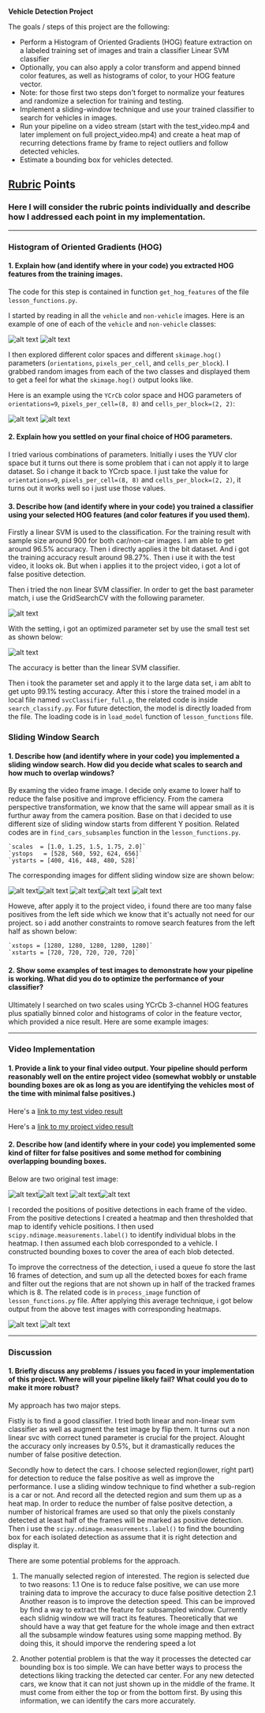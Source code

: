 **Vehicle Detection Project**

The goals / steps of this project are the following:

* Perform a Histogram of Oriented Gradients (HOG) feature extraction on a labeled training set of images and train a classifier Linear SVM classifier
* Optionally, you can also apply a color transform and append binned color features, as well as histograms of color, to your HOG feature vector. 
* Note: for those first two steps don't forget to normalize your features and randomize a selection for training and testing.
* Implement a sliding-window technique and use your trained classifier to search for vehicles in images.
* Run your pipeline on a video stream (start with the test_video.mp4 and later implement on full project_video.mp4) and create a heat map of recurring detections frame by frame to reject outliers and follow detected vehicles.
* Estimate a bounding box for vehicles detected.

[//]: # (Image References)
[image1]: ./output_images/car_image.png
[image2]: ./output_images/notcar_image.png
[image3]: ./output_images/car_hog_image.png
[image4]: ./output_images/notcar_hog_image.png
[image5]: ./output_images/grid_search_params.png
[image6]: ./output_images/grid_search_result.png
[image7]: ./output_images/scale_1.00_x_4.png
[image8]: ./output_images/scale_1.25_x_4.png
[image9]: ./output_images/scale_1.50_x_4.png
[image10]: ./output_images/scale_1.75_x_4.png
[image11]: ./output_images/scale_2.00_x_4.png
[image12]: ./output_images/original1.jpg
[image13]: ./output_images/detection1.jpg
[image14]: ./output_images/detection_with_heatmap1.jpg
[image15]: ./output_images/original2.jpg
[image16]: ./output_images/detection2.jpg
[image17]: ./output_images/detection_with_heatmap2.jpg
## [Rubric](https://review.udacity.com/#!/rubrics/513/view) Points
### Here I will consider the rubric points individually and describe how I addressed each point in my implementation.  

---
### Histogram of Oriented Gradients (HOG)

#### 1. Explain how (and identify where in your code) you extracted HOG features from the training images.

The code for this step is contained in function `get_hog_features` of the file `lesson_functions.py`.  

I started by reading in all the `vehicle` and `non-vehicle` images.  Here is an example of one of each of the `vehicle` and `non-vehicle` classes:

![alt text][image1] ![alt text][image2]

I then explored different color spaces and different `skimage.hog()` parameters (`orientations`, `pixels_per_cell`, and `cells_per_block`).  I grabbed random images from each of the two classes and displayed them to get a feel for what the `skimage.hog()` output looks like.

Here is an example using the `YCrCb` color space and HOG parameters of `orientations=9`, `pixels_per_cell=(8, 8)` and `cells_per_block=(2, 2)`:

![alt text][image3]
![alt text][image4]

#### 2. Explain how you settled on your final choice of HOG parameters.

I tried various combinations of parameters. Initially i uses the YUV clor space but it turns out there is some problem that i can not apply it to large dataset. So i change it back to YCrcb space. I just take the value for `orientations=9`, `pixels_per_cell=(8, 8)` and `cells_per_block=(2, 2)`, 
it turns out it works well so i just use those values. 

#### 3. Describe how (and identify where in your code) you trained a classifier using your selected HOG features (and color features if you used them).

Firstly a linear SVM is used to the classification. For the training result with sample size around 900 for both car/non-car images. I am able to get around 96.5% accuracy. Then i directly applies it the bit dataset. And i got the training accuracy result around 98.27%. Then i use it with the test
video, it looks ok. But when i applies it to the project video, i got a lot of false positive detection.

Then i tried the non linear SVM classifier. In order to get the bast parameter match, i use the GridSearchCV with the following parameter.

![alt text][image5]

With the setting, i got an optimized parameter set by use the small test set as shown below:

![alt text][image6]

The accuracy is better than the linear SVM classifier.

Then i took the parameter set and apply it to the large data set, i am ablt to get upto 99.1% testing accuracy. After this i store the trained model in a local file named `svcClassifier_full.p`, the related code is inside `search_classify.py`. For future detection, the model is directly loaded from the file. The loading code is in `load_model` function of `lesson_functions` file. 

### Sliding Window Search

#### 1. Describe how (and identify where in your code) you implemented a sliding window search.  How did you decide what scales to search and how much to overlap windows?

By examing the video frame image. I decide only exame to lower half to reduce the false positive and improve efficiency. From the camera perspective transformation, we know that the same will appear small as it is furthur away from the camera position.
Base on that i decided to use different size of sliding window starts from different Y position. Related codes are in `find_cars_subsamples` function in the `lesson_functions.py`. 
    
    `scales  = [1.0, 1.25, 1.5, 1.75, 2.0]`
    `ystops   = [528, 560, 592, 624, 656]`
    `ystarts = [400, 416, 448, 480, 528]`
The corresponding images for diffent sliding window size are shown below:

![alt text][image7]![alt text][image8]
![alt text][image9]![alt text][image10]
![alt text][image11]

Howeve, after apply it to the project video, i found there are too many false positives from the left side which we know that it's actually not need for our project.
so i add another constraints to romove search features from the left half as shown below:

    `xstops = [1280, 1280, 1280, 1280, 1280]`
    `xstarts = [720, 720, 720, 720, 720]`

#### 2. Show some examples of test images to demonstrate how your pipeline is working.  What did you do to optimize the performance of your classifier?

Ultimately I searched on two scales using YCrCb 3-channel HOG features plus spatially binned color and histograms of color in the feature vector, which provided a nice result.  Here are some example images:

---

### Video Implementation

#### 1. Provide a link to your final video output.  Your pipeline should perform reasonably well on the entire project video (somewhat wobbly or unstable bounding boxes are ok as long as you are identifying the vehicles most of the time with minimal false positives.)
Here's a [link to my test video result](./test_video_result.mp4)

Here's a [link to my project video result](./project_video_result.mp4)


#### 2. Describe how (and identify where in your code) you implemented some kind of filter for false positives and some method for combining overlapping bounding boxes.
Below are two original test image:

![alt text][image12]![alt text][image13]
![alt text][image15]![alt text][image16]

I recorded the positions of positive detections in each frame of the video.  From the positive detections I created a heatmap and then thresholded that map to identify vehicle positions.  I then used `scipy.ndimage.measurements.label()` to identify individual blobs in the heatmap.  I then assumed each blob corresponded to a vehicle.  I constructed bounding boxes to cover the area of each blob detected.  

To improve the correctness of the detection, i used a queue fo store the last 16 frames of detection, and sum up all the detected boxes for each frame and filter out 
the regions that are not shown up in half of the tracked frames which is 8. The related code is in `process_image` function of `lesson_functions.py` file. After applying this average technique, i got below output from the above
test images with corresponding heatmaps.

![alt text][image14]
![alt text][image17]

---

### Discussion

#### 1. Briefly discuss any problems / issues you faced in your implementation of this project.  Where will your pipeline likely fail?  What could you do to make it more robust?

My approach has two major steps.

Fistly is to find a good classifier. I tried both linear and non-linear svm classifier as well as augment the test image by flip them. It turns out a non linear svc with correct tuned parameter
is crucial for the project. Alought the accuracy only increases by 0.5%, but it dramastically reduces the number of false positive detection.

Secondly how to detect the cars. I choose selected region(lower, right part) for detection to reduce the false positive as well as improve the performance. I use a sliding window technique to find whether a sub-region
is a car or not. And record all the detected region and sum them up as a heat map. In order to reduce the number of false positve detection, a number of historical frames are used so that only the pixels constanly 
detected at least half of the frames will be marked as positive detection. Then i use the `scipy.ndimage.measurements.label()` to find the bounding box for each isolated detection as assume
 that it is right detection and display it.

 There are some potential problems for the approach.
 
 1. The manually selected region of interested. The region is selected due to two reasons:
    1.1  One is to reduce false positive, we can use more training data to improve the accuracy to duce false positive detection
    2.1 Another reason is to improve the detection speed. This can be improved by find a way to extract the feature for subsampled window. Currently each slidnig window we will tract its features. Theoretically that we should have a way that get feature for the whole image and then extract all the subsample window features using some mapping method. By doing this, it should imporve the rendering speed a lot 
 
 2. Another potential problem is that the way it processes the detected car bounding box is too simple. We can have better ways to process the detections liking tracking the detected car center. For any new detected cars, we know that it can not just shown up in the middle of the frame. It must come from either the top or from the bottom first. By using this information, we can identify the cars more accurately.



